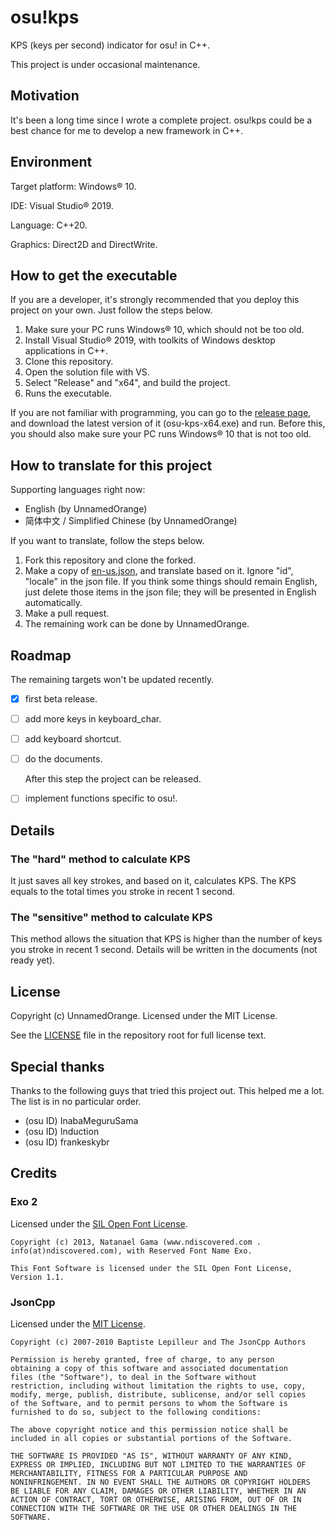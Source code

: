 # osu!kps

KPS (keys per second) indicator for osu! in C++.

This project is under occasional maintenance.

## Motivation

It's been a long time since I wrote a complete project. osu!kps could be a best chance for me to develop a new framework in C++.

## Environment

Target platform: Windows® 10.

IDE: Visual Studio® 2019.

Language: C++20.

Graphics: Direct2D and DirectWrite.

## How to get the executable

If you are a developer, it's strongly recommended that you deploy this project on your own. Just follow the steps below.

1. Make sure your PC runs Windows® 10, which should not be too old.
2. Install Visual Studio® 2019, with toolkits of Windows desktop applications in C++.
3. Clone this repository.
4. Open the solution file with VS.
5. Select "Release" and "x64", and build the project.
6. Runs the executable.

If you are not familiar with programming, you can go to the [release page](https://github.com/UnnamedOrange/osu-kps/releases), and download the latest version of it (osu-kps-x64.exe) and run. Before this, you should also make sure your PC runs Windows® 10 that is not too old.

## How to translate for this project

Supporting languages right now:

- English (by UnnamedOrange)
- 简体中文 / Simplified Chinese (by UnnamedOrange)

If you want to translate, follow the steps below.

1. Fork this repository and clone the forked.
2. Make a copy of [en-us.json](jsons/language/en-us.json), and translate based on it. Ignore "id", "locale" in the json file. If you think some things should remain English, just delete those items in the json file; they will be presented in English automatically.
3. Make a pull request.
4. The remaining work can be done by UnnamedOrange.

## Roadmap

The remaining targets won't be updated recently.

- [x] first beta release.

- [ ] add more keys in keyboard_char.

- [ ] add keyboard shortcut.

- [ ] do the documents.

  After this step the project can be released.

- [ ] implement functions specific to osu!.

## Details

### The "hard" method to calculate KPS

It just saves all key strokes, and based on it, calculates KPS. The KPS equals to the total times you stroke in recent 1 second.

### The "sensitive" method to calculate KPS

This method allows the situation that KPS is higher than the number of keys you stroke in recent 1 second. Details will be written in the documents (not ready yet).

## License

Copyright (c) UnnamedOrange. Licensed under the MIT License.

See the [LICENSE](./LICENSE) file in the repository root for full license text.

## Special thanks

Thanks to the following guys that tried this project out. This helped me a lot. The list is in no particular order.

- (osu ID) InabaMeguruSama
- (osu ID) Induction
- (osu ID) frankeskybr

## Credits

### Exo 2

Licensed under the [SIL Open Font License](https://www.fontsquirrel.com/license/exo-2).

```
Copyright (c) 2013, Natanael Gama (www.ndiscovered.com . info(at)ndiscovered.com), with Reserved Font Name Exo.

This Font Software is licensed under the SIL Open Font License, Version 1.1.
```

### JsonCpp

Licensed under the [MIT License](https://github.com/open-source-parsers/jsoncpp/blob/master/LICENSE).

```
Copyright (c) 2007-2010 Baptiste Lepilleur and The JsonCpp Authors

Permission is hereby granted, free of charge, to any person
obtaining a copy of this software and associated documentation
files (the "Software"), to deal in the Software without
restriction, including without limitation the rights to use, copy,
modify, merge, publish, distribute, sublicense, and/or sell copies
of the Software, and to permit persons to whom the Software is
furnished to do so, subject to the following conditions:

The above copyright notice and this permission notice shall be
included in all copies or substantial portions of the Software.

THE SOFTWARE IS PROVIDED "AS IS", WITHOUT WARRANTY OF ANY KIND,
EXPRESS OR IMPLIED, INCLUDING BUT NOT LIMITED TO THE WARRANTIES OF
MERCHANTABILITY, FITNESS FOR A PARTICULAR PURPOSE AND
NONINFRINGEMENT. IN NO EVENT SHALL THE AUTHORS OR COPYRIGHT HOLDERS
BE LIABLE FOR ANY CLAIM, DAMAGES OR OTHER LIABILITY, WHETHER IN AN
ACTION OF CONTRACT, TORT OR OTHERWISE, ARISING FROM, OUT OF OR IN
CONNECTION WITH THE SOFTWARE OR THE USE OR OTHER DEALINGS IN THE
SOFTWARE.
```
